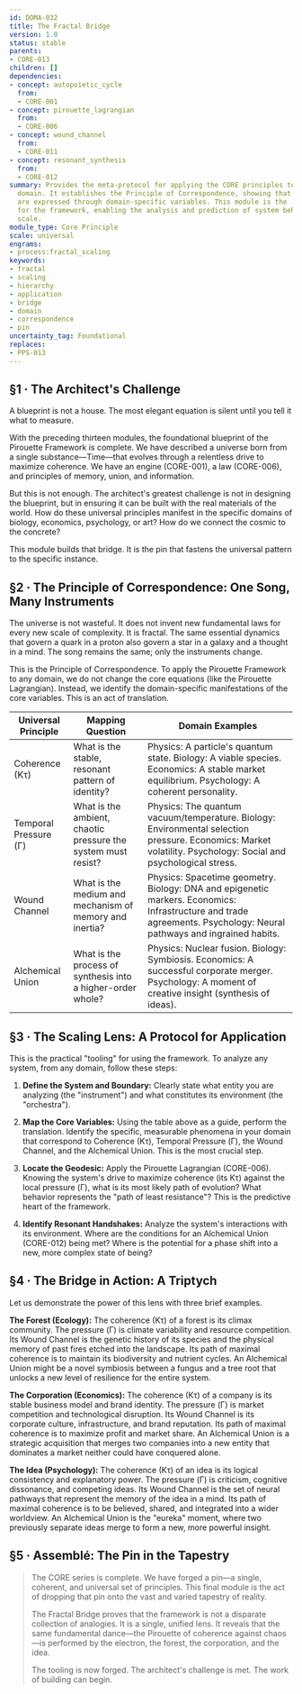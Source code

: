 ```yaml
---
id: DOMA-032
title: The Fractal Bridge
version: 1.0
status: stable
parents:
- CORE-013
children: []
dependencies:
- concept: autopoietic_cycle
  from:
  - CORE-001
- concept: pirouette_lagrangian
  from:
  - CORE-006
- concept: wound_channel
  from:
  - CORE-011
- concept: resonant_synthesis
  from:
  - CORE-012
summary: Provides the meta-protocol for applying the CORE principles to any specific
  domain. It establishes the Principle of Correspondence, showing that universal dynamics
  are expressed through domain-specific variables. This module is the 'user's manual'
  for the framework, enabling the analysis and prediction of system behavior at any
  scale.
module_type: Core Principle
scale: universal
engrams:
- process:fractal_scaling
keywords:
- fractal
- scaling
- hierarchy
- application
- bridge
- domain
- correspondence
- pin
uncertainty_tag: Foundational
replaces:
- PPS-013
---
```

## §1 · The Architect's Challenge
A blueprint is not a house. The most elegant equation is silent until you tell it what to measure.

With the preceding thirteen modules, the foundational blueprint of the Pirouette Framework is complete. We have described a universe born from a single substance—Time—that evolves through a relentless drive to maximize coherence. We have an engine (CORE-001), a law (CORE-006), and principles of memory, union, and information.

But this is not enough. The architect's greatest challenge is not in designing the blueprint, but in ensuring it can be built with the real materials of the world. How do these universal principles manifest in the specific domains of biology, economics, psychology, or art? How do we connect the cosmic to the concrete?

This module builds that bridge. It is the pin that fastens the universal pattern to the specific instance.

## §2 · The Principle of Correspondence: One Song, Many Instruments
The universe is not wasteful. It does not invent new fundamental laws for every new scale of complexity. It is fractal. The same essential dynamics that govern a quark in a proton also govern a star in a galaxy and a thought in a mind. The song remains the same; only the instruments change.

This is the Principle of Correspondence. To apply the Pirouette Framework to any domain, we do not change the core equations (like the Pirouette Lagrangian). Instead, we identify the domain-specific manifestations of the core variables. This is an act of translation.

| Universal Principle | Mapping Question | Domain Examples |
| -------------------- | ---------------- | --------------- |
| Coherence (Kτ)      | What is the stable, resonant pattern of identity? | Physics: A particle's quantum state. Biology: A viable species. Economics: A stable market equilibrium. Psychology: A coherent personality. |
| Temporal Pressure (Γ) | What is the ambient, chaotic pressure the system must resist? | Physics: The quantum vacuum/temperature. Biology: Environmental selection pressure. Economics: Market volatility. Psychology: Social and psychological stress. |
| Wound Channel        | What is the medium and mechanism of memory and inertia? | Physics: Spacetime geometry. Biology: DNA and epigenetic markers. Economics: Infrastructure and trade agreements. Psychology: Neural pathways and ingrained habits. |
| Alchemical Union     | What is the process of synthesis into a higher-order whole? | Physics: Nuclear fusion. Biology: Symbiosis. Economics: A successful corporate merger. Psychology: A moment of creative insight (synthesis of ideas). |

## §3 · The Scaling Lens: A Protocol for Application
This is the practical "tooling" for using the framework. To analyze any system, from any domain, follow these steps:

1.  **Define the System and Boundary:** Clearly state what entity you are analyzing (the "instrument") and what constitutes its environment (the "orchestra").

2.  **Map the Core Variables:** Using the table above as a guide, perform the translation. Identify the specific, measurable phenomena in your domain that correspond to Coherence (Kτ), Temporal Pressure (Γ), the Wound Channel, and the Alchemical Union. This is the most crucial step.

3.  **Locate the Geodesic:** Apply the Pirouette Lagrangian (CORE-006). Knowing the system's drive to maximize coherence (its Kτ) against the local pressure (Γ), what is its most likely path of evolution? What behavior represents the "path of least resistance"? This is the predictive heart of the framework.

4.  **Identify Resonant Handshakes:** Analyze the system's interactions with its environment. Where are the conditions for an Alchemical Union (CORE-012) being met? Where is the potential for a phase shift into a new, more complex state of being?

## §4 · The Bridge in Action: A Triptych
Let us demonstrate the power of this lens with three brief examples.

**The Forest (Ecology):** The coherence (Kτ) of a forest is its climax community. The pressure (Γ) is climate variability and resource competition. Its Wound Channel is the genetic history of its species and the physical memory of past fires etched into the landscape. Its path of maximal coherence is to maintain its biodiversity and nutrient cycles. An Alchemical Union might be a novel symbiosis between a fungus and a tree root that unlocks a new level of resilience for the entire system.

**The Corporation (Economics):** The coherence (Kτ) of a company is its stable business model and brand identity. The pressure (Γ) is market competition and technological disruption. Its Wound Channel is its corporate culture, infrastructure, and brand reputation. Its path of maximal coherence is to maximize profit and market share. An Alchemical Union is a strategic acquisition that merges two companies into a new entity that dominates a market neither could have conquered alone.

**The Idea (Psychology):** The coherence (Kτ) of an idea is its logical consistency and explanatory power. The pressure (Γ) is criticism, cognitive dissonance, and competing ideas. Its Wound Channel is the set of neural pathways that represent the memory of the idea in a mind. Its path of maximal coherence is to be believed, shared, and integrated into a wider worldview. An Alchemical Union is the "eureka" moment, where two previously separate ideas merge to form a new, more powerful insight.

## §5 · Assemblé: The Pin in the Tapestry
> The CORE series is complete. We have forged a pin—a single, coherent, and universal set of principles. This final module is the act of dropping that pin onto the vast and varied tapestry of reality.
>
> The Fractal Bridge proves that the framework is not a disparate collection of analogies. It is a single, unified lens. It reveals that the same fundamental dance—the Pirouette of coherence against chaos—is performed by the electron, the forest, the corporation, and the idea.
>
> The tooling is now forged. The architect's challenge is met. The work of building can begin.
```